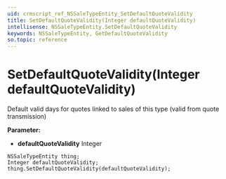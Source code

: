 ```yaml
---
uid: crmscript_ref_NSSaleTypeEntity_SetDefaultQuoteValidity
title: SetDefaultQuoteValidity(Integer defaultQuoteValidity)
intellisense: NSSaleTypeEntity.SetDefaultQuoteValidity
keywords: NSSaleTypeEntity, GetDefaultQuoteValidity
so.topic: reference
---
```


# SetDefaultQuoteValidity(Integer defaultQuoteValidity)

Default valid days for quotes linked to sales of this type (valid from quote transmission)

**Parameter:** 
* **defaultQuoteValidity** Integer

```crmscript
NSSaleTypeEntity thing;
Integer defaultQuoteValidity;
thing.SetDefaultQuoteValidity(defaultQuoteValidity);
```

